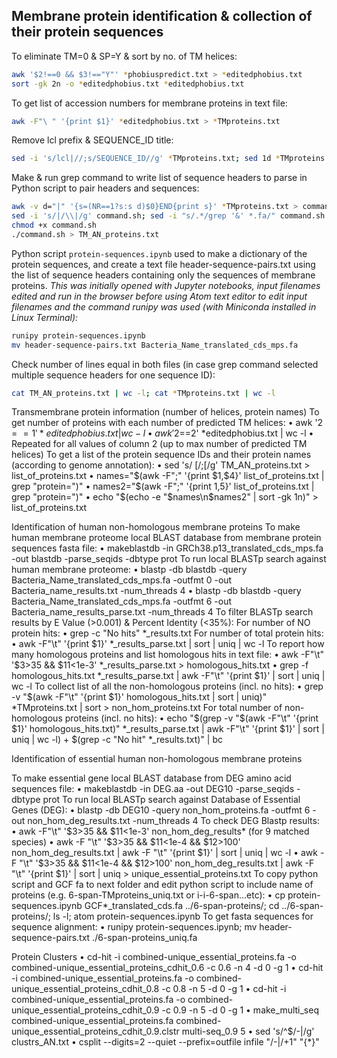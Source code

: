 ## Membrane protein identification & collection of their protein sequences
To eliminate TM=0 & SP=Y & sort by no. of TM helices:
```bash
awk '$2!==0 && $3!=="Y"' *phobiuspredict.txt > *editedphobius.txt
sort -gk 2n -o *editedphobius.txt *editedphobius.txt
```
To get list of accession numbers for membrane proteins in text file:
```bash
awk -F"\ " '{print $1}' *editedphobius.txt > *TMproteins.txt
```
Remove lcl prefix & SEQUENCE_ID title:
```bash
sed -i 's/lcl|//;s/SEQUENCE_ID//g' *TMproteins.txt; sed 1d *TMproteins.txt
```
Make & run grep command to write list of sequence headers to parse in Python script to pair headers and sequences:
```bash
awk -v d="|" '{s=(NR==1?s:s d)$0}END{print s}' *TMproteins.txt > command.sh
sed -i 's/|/\\|/g' command.sh; sed -i "s/.*/grep '&' *.fa/" command.sh
chmod +x command.sh
./command.sh > TM_AN_proteins.txt
```
Python script `protein-sequences.ipynb` used to make a dictionary of the protein sequences, and create a text file header-sequence-pairs.txt using the list of sequence headers containing only the sequences of membrane proteins.
*This was initially opened with Jupyter notebooks, input filenames edited and run in the browser before using Atom text editor to edit input filenames and the command runipy was used (with Miniconda installed in Linux Terminal):*
```bash
runipy protein-sequences.ipynb
mv header-sequence-pairs.txt Bacteria_Name_translated_cds_mps.fa
```
Check number of lines equal in both files (in case grep command selected multiple sequence headers for one sequence ID):
```bash
cat TM_AN_proteins.txt | wc -l; cat *TMproteins.txt | wc -l
```
Transmembrane protein information (number of helices, protein names)
To get number of proteins with each number of predicted TM helices:
•	awk '$2==1' *editedphobius.txt | wc -l
•	awk '$2==2' *editedphobius.txt | wc -l
•	Repeated for all values of column 2 (up to max number of predicted TM helices)
To get a list of the protein sequence IDs and their protein names (according to genome annotation): 
•	sed 's/ \[/;[/g' TM_AN_proteins.txt > list_of_proteins.txt
•	names="$(awk -F";" '{print $1,$4}' list_of_proteins.txt | grep "protein=")"
•	names2="$(awk -F";" '{print $1,$5}' list_of_proteins.txt | grep "protein=")"
•	echo "$(echo -e "$names\n$names2" | sort -gk 1n)" > list_of_proteins.txt

Identification of human non-homologous membrane proteins 
To make human membrane proteome local BLAST database from membrane protein sequences fasta file:
•	makeblastdb -in GRCh38.p13_translated_cds_mps.fa -out blastdb -parse_seqids -dbtype prot
To run local BLASTp search against human membrane proteome:
•	blastp -db blastdb -query Bacteria_Name_translated_cds_mps.fa -outfmt 0 -out Bacteria_name_results.txt -num_threads 4
•	blastp -db blastdb -query Bacteria_Name_translated_cds_mps.fa -outfmt 6 -out Bacteria_name_results_parse.txt -num_threads 4
To filter BLASTp search results by E Value (>0.001) & Percent Identity (<35%):
For number of NO protein hits:
•	grep -c "No hits" *_results.txt
For number of total protein hits:
•	awk -F"\t" '{print $1}' *_results_parse.txt | sort | uniq | wc -l
To report how many homologous proteins and list homologous hits in text file:
•	awk -F"\t" '$3>35 && $11<1e-3' *_results_parse.txt > homologous_hits.txt
•	grep -f homologous_hits.txt *_results_parse.txt | awk -F"\t" '{print $1}' | sort | uniq | wc -l
To collect list of all the non-homologous proteins (incl. no hits):
•	grep -v "$(awk -F"\t" '{print $1}' homologous_hits.txt | sort | uniq)" *TMproteins.txt | sort > non_hom_proteins.txt
For total number of non-homologous proteins (incl. no hits):
•	echo "$(grep -v "$(awk -F"\t" '{print $1}' homologous_hits.txt)" *_results_parse.txt | awk -F"\t" '{print $1}' | sort | uniq | wc -l) + $(grep -c "No hit" *_results.txt)" | bc

Identification of essential human non-homologous membrane proteins

To make essential gene local BLAST database from DEG amino acid sequences file:
•	makeblastdb -in DEG.aa -out DEG10 -parse_seqids -dbtype prot
To run local BLASTp search against Database of Essential Genes (DEG):
•	blastp -db DEG10 -query non_hom_proteins.fa -outfmt 6 -out non_hom_deg_results.txt -num_threads 4
To check DEG Blastp results:
•	awk -F"\t" '$3>35 && $11<1e-3' non_hom_deg_results* (for 9 matched species)
•	awk -F "\t" '$3>35 && $11<1e-4 && $12>100' non_hom_deg_results.txt | awk -F "\t" '{print $1}' | sort | uniq | wc -l
•	awk -F "\t" '$3>35 && $11<1e-4 && $12>100' non_hom_deg_results.txt | awk -F "\t" '{print $1}' | sort | uniq > unique_essential_proteins.txt
To copy python script and GCF fa to next folder and edit python script to include name of proteins (e.g. 6-span-TMproteins_uniq.txt or i-i-6-span...etc):
•	cp protein-sequences.ipynb GCF*_translated_cds.fa ../6-span-proteins/; cd ../6-span-proteins/; ls -l; atom protein-sequences.ipynb
To get fasta sequences for sequence alignment:
•	runipy protein-sequences.ipynb; mv header-sequence-pairs.txt ./6-span-proteins_uniq.fa

Protein Clusters
•	cd-hit -i combined-unique_essential_proteins.fa -o combined-unique_essential_proteins_cdhit_0.6 -c 0.6 -n 4 -d 0 -g 1
•	cd-hit -i combined-unique_essential_proteins.fa -o combined-unique_essential_proteins_cdhit_0.8 -c 0.8 -n 5 -d 0 -g 1
•	cd-hit -i combined-unique_essential_proteins.fa -o combined-unique_essential_proteins_cdhit_0.9 -c 0.9 -n 5 -d 0 -g 1
•	make_multi_seq combined-unique_essential_proteins.fa combined-unique_essential_proteins_cdhit_0.9.clstr multi-seq_0.9 5
•	sed 's/^$/-|/g' clustrs_AN.txt
•	csplit --digits=2 --quiet --prefix=outfile infile "/-|/+1" "{*}"

